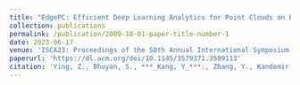 ```yaml
---
title: "EdgePC: Efficient Deep Learning Analytics for Point Clouds on Edge Devices"
collection: publications
permalink: /publication/2009-10-01-paper-title-number-1
date: 2023-06-17
venue: 'ISCA23: Proceedings of the 50th Annual International Symposium on Computer Architecture, Orlando, FL, USA'
paperurl: 'https://dl.acm.org/doi/10.1145/3579371.3589113'
citation: 'Ying, Z., Bhuyan, S., ***_Kang, Y_***., Zhang, Y., Kandemir, M., Das, C. (2023). &quot;EdgePC: Efficient Deep Learning Analytics for Point Clouds on Edge Devices&quot; <i>ISCA23</i>.'
---
```


